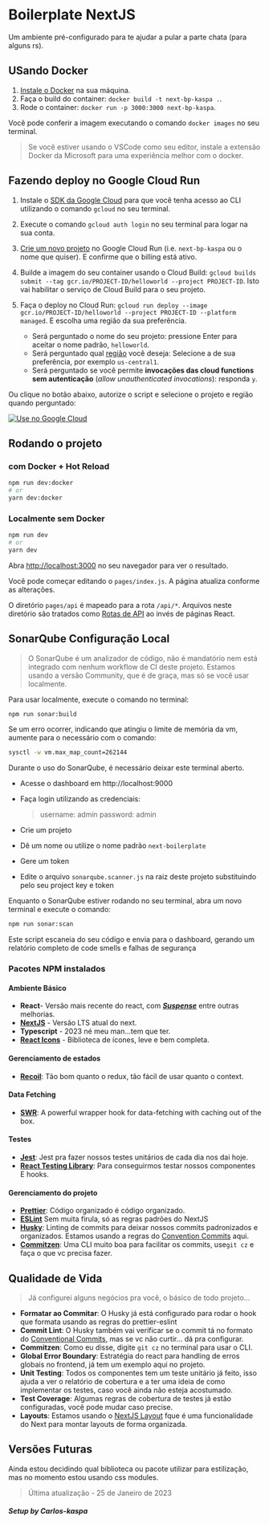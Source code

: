 # Boilerplate NextJS

Um ambiente pré-configurado para te ajudar a pular a parte chata (para alguns rs).

## USando Docker

1. [Instale o Docker](https://docs.docker.com/get-docker/) na sua máquina.
1. Faça o build do container: `docker build -t next-bp-kaspa .`.
1. Rode o container: `docker run -p 3000:3000 next-bp-kaspa`.

Você pode conferir a imagem executando o comando `docker images` no seu terminal.

> Se você estiver usando o VSCode como seu editor, instale a extensão Docker da Microsoft para uma experiência melhor com o docker.

## Fazendo deploy no Google Cloud Run

1. Instale o [SDK da Google Cloud](https://cloud.google.com/sdk/docs/install) para que você tenha acesso ao CLI utilizando o comando `gcloud` no seu terminal.
1. Execute o comando `gcloud auth login` no seu terminal para logar na sua conta.
1. [Crie um novo projeto](https://cloud.google.com/run/docs/quickstarts/build-and-deploy) no Google Cloud Run (i.e. `next-bp-kaspa` ou o nome que quiser). E confirme que o billing está ativo.
1. Builde a imagem do seu container usando o Cloud Build: `gcloud builds submit --tag gcr.io/PROJECT-ID/helloworld --project PROJECT-ID`. Isto vai habilitar o serviço de Cloud Build para o seu projeto.
1. Faça o deploy no Cloud Run: `gcloud run deploy --image gcr.io/PROJECT-ID/helloworld --project PROJECT-ID --platform managed`. E escolha uma região da sua preferência.

    - Será perguntado o nome do seu projeto: pressione Enter para aceitar o nome padrão, `helloworld`.
    - Será perguntado qual [região](https://cloud.google.com/run/docs/quickstarts/build-and-deploy#follow-cloud-run) você deseja: Selecione a de sua preferência, por exemplo `us-central1`.
    - Será perguntado se você permite **invocações das cloud functions sem autenticação** (_allow unauthenticated invocations_): responda `y`.

Ou clique no botão abaixo, autorize o script e selecione o projeto e região quando perguntado:

[![Use no Google Cloud](https://deploy.cloud.run/button.svg)](https://deploy.cloud.run/?git_repo=https://github.com/vercel/next.js.git&dir=examples/with-docker)

## Rodando o projeto

### com Docker + Hot Reload

```bash
npm run dev:docker
# or
yarn dev:docker
```

### Localmente sem Docker

```bash
npm run dev
# or
yarn dev
```

Abra [http://localhost:3000](http://localhost:3000) no seu navegador para ver o resultado.

Você pode começar editando o `pages/index.js`. A página atualiza conforme as alterações.

O diretório `pages/api` é mapeado para a rota `/api/*`. Arquivos neste diretório são tratados como [Rotas de API](https://nextjs.org/docs/api-routes/introduction) ao invés de páginas React.

## SonarQube Configuração Local

> O SonarQube é um analizador de código, não é mandatório nem está integrado com nenhum workflow de CI deste projeto.
> Estamos usando a versão Community, que é de graça, mas só se você usar localmente.

Para usar localmente, execute o comando no terminal:

```bash
npm run sonar:build
```

Se um erro ocorrer, indicando que atingiu o limite de memória da vm, aumente para o necessário com o comando:

```bash
sysctl -w vm.max_map_count=262144
```

Durante o uso do SonarQube, é necessário deixar este terminal aberto.

-   Acesse o dashboard em http://localhost:9000
-   Faça login utilizando as credenciais:

    > username: admin
    > password: admin

-   Crie um projeto
-   Dê um nome ou utilize o nome padrão `next-boilerplate`
-   Gere um token
-   Edite o arquivo `sonarqube.scanner.js` na raiz deste projeto substituindo pelo seu project key e token

Enquanto o SonarQube estiver rodando no seu terminal, abra um novo terminal e execute o comando:

```bash
npm run sonar:scan
```

Este script escaneia do seu código e envia para o dashboard, gerando um relatório completo de code smells e falhas de segurança

### Pacotes NPM instalados

#### Ambiente Básico

-   **React**- Versão mais recente do react, com [**_Suspense_**](https://17.reactjs.org/docs/concurrent-mode-suspense.html) entre outras melhorias.
-   **[NextJS](https://nextjs.org/)** - Versão LTS atual do next.
-   **Typescript** - 2023 né meu man...tem que ter.
-   **[React Icons](https://react-icons.github.io/react-icons/)** - Biblioteca de ícones, leve e bem completa.

#### Gerenciamento de estados

-   [**Recoil**](https://recoiljs.org/): Tão bom quanto o redux, tão fácil de usar quanto o context.

#### Data Fetching

-   [**SWR**](https://swr.vercel.app/): A powerful wrapper hook for data-fetching with caching out of the box.

#### Testes

-   [**Jest**](https://jestjs.io/): Jest pra fazer nossos testes unitários de cada dia nos dai hoje.
-   [**React Testing Library**](https://testing-library.com/docs/react-testing-library/intro/): Para conseguirmos testar nossos componentes E hooks.

#### Gerenciamento do projeto

-   **[Prettier](https://prettier.io/)**: Código organizado é código organizado.
-   [**ESLint**](https://nextjs.org/docs/basic-features/eslint) Sem muita firula, só as regras padrões do NextJS
-   [**Husky**](https://typicode.github.io/husky/#/): Linting de commits para deixar nossos commits padronizados e organizados. Estamos usando a regras do [Convention Commits](https://www.conventionalcommits.org/en/v1.0.0-beta.2/) aqui.
-   **[Commitzen](https://commitizen-tools.github.io/commitizen/)**: Uma CLI muito boa para facilitar os commits, use`git cz` e faça o que vc precisa fazer.

## Qualidade de Vida

> Já configurei alguns negócios pra você, o básico de todo projeto...

-   **Formatar ao Commitar**: O Husky já está configurado para rodar o hook que formata usando as regras do prettier-eslint
-   **Commit Lint**: O Husky também vai verificar se o commit tá no formato do [Conventional Commits](https://www.conventionalcommits.org/en/v1.0.0-beta.2/), mas se vc não curtir... dá pra configurar.
-   **Commitzen**: Como eu disse, digite `git cz` no terminal para usar o CLI.
-   **Global Error Boundary**: Estratégia do react para handling de erros globais no frontend, já tem um exemplo aqui no projeto.
-   **Unit Testing**: Todos os componentes tem um teste unitário já feito, isso ajuda a ver o relatório de cobertura e a ter uma ideia de como implementar os testes, caso você ainda não esteja acostumado.
-   **Test Coverage**: Algumas regras de cobertura de testes já estão configuradas, você pode mudar caso precise.
-   **Layouts**: Estamos usando o [NextJS Layout](https://nextjs.org/docs/basic-features/layouts) fque é uma funcionalidade do Next para montar layouts de forma organizada.

## Versões Futuras

Ainda estou decidindo qual biblioteca ou pacote utilizar para estilização, mas no momento estou usando css modules.

> Última atualização - 25 de Janeiro de 2023

##### Setup by Carlos-kaspa
